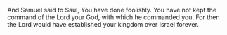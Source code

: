 And Samuel said to Saul, You have done foolishly. You have not kept the command of the Lord your God, with which he commanded you. For then the Lord would have established your kingdom over Israel forever.
